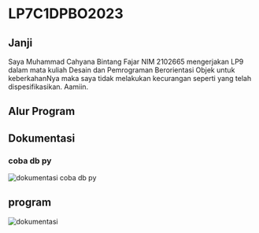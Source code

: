 # LP7C1DPBO2023
## Janji 
Saya Muhammad Cahyana Bintang Fajar NIM 2102665 mengerjakan LP9 dalam mata kuliah Desain dan Pemrograman Berorientasi Objek untuk keberkahanNya maka saya tidak melakukan kecurangan seperti yang telah dispesifikasikan. Aamiin.

## Alur Program



## Dokumentasi
### coba db py
![dokumentasi coba db py](https://github.com/bintangfajarr/LP9DPBO2023C1/assets/95915887/055d6a31-95f3-401f-8ef9-01ac17012ee5)

## program
![dokumentasi](https://github.com/bintangfajarr/LP9DPBO2023C1/assets/95915887/58c0a297-fc8c-4f3e-b2d5-8d0a306750bc)
